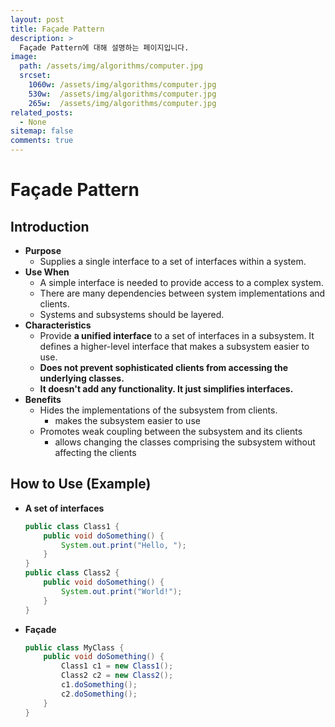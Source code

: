 ```yaml
---
layout: post
title: Façade Pattern
description: >
  Façade Pattern에 대해 설명하는 페이지입니다.
image: 
  path: /assets/img/algorithms/computer.jpg
  srcset:
    1060w: /assets/img/algorithms/computer.jpg
    530w:  /assets/img/algorithms/computer.jpg
    265w:  /assets/img/algorithms/computer.jpg
related_posts:
  - None
sitemap: false
comments: true
---
```


# Façade Pattern

## Introduction
- **Purpose**
  - Supplies a single interface to a set of interfaces within a system.
- **Use When**
  - A simple interface is needed to provide access to a complex system.
  - There are many dependencies between system implementations and clients.
  - Systems and subsystems should be layered.
- **Characteristics**
  - Provide **a unified interface** to a set of interfaces in a subsystem. It defines a higher-level interface that makes a subsystem easier to use.
  - **Does not prevent sophisticated clients from accessing the underlying classes.**
  - **It doesn't add any functionality. It just simplifies interfaces.**
- **Benefits**
  - Hides the implementations of the subsystem from clients.
    - makes the subsystem easier to use
  - Promotes weak coupling between the subsystem and its clients
    - allows changing the classes comprising the subsystem without affecting the clients

## How to Use (Example)
- **A set of interfaces**
  ```java
  public class Class1 {
      public void doSomething() {
          System.out.print("Hello, ");
      }
  }
  public class Class2 {
      public void doSomething() {
          System.out.print("World!");
      }
  }
  ```

- **Façade**
  ```java
  public class MyClass {
      public void doSomething() {
          Class1 c1 = new Class1();
          Class2 c2 = new Class2();
          c1.doSomething();
          c2.doSomething();
      }
  }
  ```